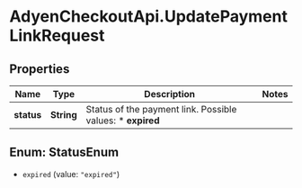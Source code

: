 # AdyenCheckoutApi.UpdatePaymentLinkRequest

## Properties

Name | Type | Description | Notes
------------ | ------------- | ------------- | -------------
**status** | **String** | Status of the payment link. Possible values: * **expired** | 



## Enum: StatusEnum


* `expired` (value: `"expired"`)




